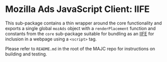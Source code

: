 # Mozilla Ads JavaScript Client: IIFE

This sub-package contains a thin wrapper around the core functionality and exports a single global `mozAds` object with a `renderPlacement` function and constants from the `core` sub-package suitable for bundling as an [IIFE](https://developer.mozilla.org/en-US/docs/Glossary/IIFE) for inclusion in a webpage using a `<script>` tag.

Please refer to `README.md` in the root of the MAJC repo for instructions on building and testing.
